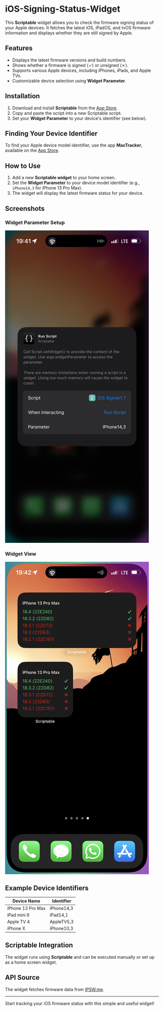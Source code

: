 # iOS-Signing-Status-Widget
This **Scriptable** widget allows you to check the firmware signing status of your Apple devices. It fetches the latest iOS, iPadOS, and tvOS firmware information and displays whether they are still signed by Apple.

## Features
- Displays the latest firmware versions and build numbers.
- Shows whether a firmware is signed (✓) or unsigned (✗).
- Supports various Apple devices, including iPhones, iPads, and Apple TVs.
- Customizable device selection using **Widget Parameter**.

## Installation
1. Download and install **Scriptable** from the [App Store](https://apps.apple.com/de/app/scriptable/id1405459188).
2. Copy and paste the script into a new Scriptable script.
3. Set your **Widget Parameter** to your device's identifier (see below).

## Finding Your Device Identifier
To find your Apple device model identifier, use the app **MacTracker**, available on the [App Store](https://apps.apple.com/de/app/mactracker/id311421597).

## How to Use
1. Add a new **Scriptable widget** to your home screen.
2. Set the **Widget Parameter** to your device model identifier (e.g., `iPhone14,3` for iPhone 13 Pro Max).
3. The widget will display the latest firmware status for your device.

## Screenshots
### Widget Parameter Setup
![Widget Parameter Setup](./widget_parameter.png)

### Widget View
![Widget View](./widget_view.png)

## Example Device Identifiers
| Device Name       | Identifier  |
|------------------|------------|
| iPhone 13 Pro Max | iPhone14,3 |
| iPad mini 6      | iPad14,1   |
| Apple TV 4       | AppleTV5,3 |
| iPhone X        | iPhone10,3 |

## Scriptable Integration
The widget runs using **Scriptable** and can be executed manually or set up as a home screen widget. 

## API Source
The widget fetches firmware data from [IPSW.me](https://api.ipsw.me/).

---
Start tracking your iOS firmware status with this simple and useful widget!
